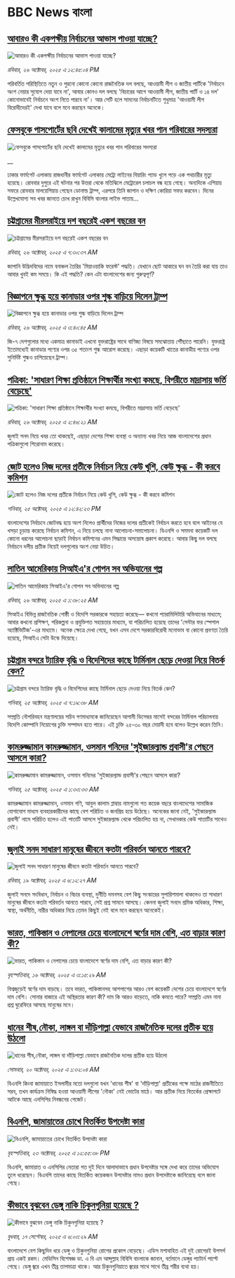 # BBC News বাংলা## [আবারও কী একপক্ষীয় নির্বাচনের আভাস পাওয়া যাচ্ছে?](https://www.bbc.com/bengali/articles/ce9dv97r525o?at_medium=RSS&at_campaign=rss?at_campaign=githubrss)![আবারও কী একপক্ষীয় নির্বাচনের আভাস পাওয়া যাচ্ছে?](https://ichef.bbci.co.uk/ace/ws/240/cpsprodpb/b1be/live/970ac220-b25e-11f0-ba75-093eca1ac29b.jpg)_রবিবার, ২৬ অক্টোবর, ২০২৫ এ ১২:৪৫:০৪ PM_পরিবর্তিত পরিস্থিতিতে নতুন ও পুরনো কোনো কোনো রাজনৈতিক দল বলছে, আওয়ামী লীগ ও জাতীয় পার্টিকে 'নির্বাচনে অংশ নেয়ার সুযোগ দেয়া যাবে না', আবার কোনও দল বলছে 'বিচারের আগে আওয়ামী লীগ, জাতীয় পার্টি ও ১৪ দল' কোনোভাবেই নির্বাচনে অংশ নিতে পারবে না'। আর সেটি হলে সামনের নির্বাচনটিতে শুধুমাত্র 'আওয়ামী লীগ বিরোধীদেরই' দেখা যাবে বলে মনে করছেন অনেকে।## [ফেসবুকে পাসপোর্টের ছবি দেখেই কালামের মৃত্যুর খবর পান পরিবারের সদস্যরা](https://www.bbc.co.uk/bengali/live/cgmxj39d7y8t?at_medium=RSS&at_campaign=rss?at_campaign=githubrss)![ফেসবুকে পাসপোর্টের ছবি দেখেই কালামের মৃত্যুর খবর পান পরিবারের সদস্যরা](https://ichef.bbci.co.uk/ace/standard/240/cpsprodpb/00aa/live/d8d18ef0-b277-11f0-b2a1-6f537f66f9aa.jpg)__ঢাকার ফার্মগেট এলাকায় রাজধানীর ফার্মগেট এলাকায় মেট্রো লাইনের বিয়ারিং প্যাড খুলে পড়ে এক পথচারীর মৃত্যু হয়েছে। রোববার দুপুরে এই ঘটনার পর উত্তরা থেকে মতিঝিলে মেট্রোরেল চলাচল বন্ধ হয়ে গেছে। অন্যদিকে এশিয়ায় সফরে রোববার মালয়েশিয়ায় গেছেন ডোনাল্ড ট্রাম্প, এরপরে তিনি জাপান ও দক্ষিণ কোরিয়া সফর করবেন। দিনের উল্লেখযোগ্য সব খবর জানতে চোখ রাখুন বিবিসি বাংলার লাইভ পাতায়...## [চট্টগ্রামের মীরসরাইয়ে দশ বছরেই একশ বছরের বন](https://www.bbc.com/bengali/articles/c5yl2kx030yo?at_medium=RSS&at_campaign=rss?at_campaign=githubrss)![চট্টগ্রামের মীরসরাইয়ে দশ বছরেই একশ বছরের বন](https://ichef.bbci.co.uk/ace/ws/240/cpsprodpb/f8fe/live/d67071b0-b1ac-11f0-9cab-2d0a3e089522.jpg)_রবিবার, ২৬ অক্টোবর, ২০২৫ এ ৭:৩০:৩৭ AM_জাপানি উদ্ভিদবিদের নামে বনাঞ্চল তৈরির 'মিয়াওয়াকি ফরেস্ট' পদ্ধতি। যেখানে ছোট আকারে ঘন বন তৈরি করা যায় তাও আবার খুবই কম সময়ে। কি এই পদ্ধতি? কেন এটা বাংলাদেশের জন্য গুরুত্বপূর্ণ?## [বিজ্ঞাপনে ক্ষুব্ধ হয়ে কানাডার ওপর শুল্ক বাড়িয়ে দিলেন ট্রাম্প](https://www.bbc.com/bengali/articles/cz0xd53275ro?at_medium=RSS&at_campaign=rss?at_campaign=githubrss)![বিজ্ঞাপনে ক্ষুব্ধ হয়ে কানাডার ওপর শুল্ক বাড়িয়ে দিলেন ট্রাম্প](https://ichef.bbci.co.uk/ace/ws/240/cpsprodpb/3bb0/live/f1d01d80-b219-11f0-ba75-093eca1ac29b.jpg)_রবিবার, ২৬ অক্টোবর, ২০২৫ এ ৩:৪০:৪৫ AM_জি-৭ দেশগুলোর মধ্যে একমাত্র কানাডাই এখনো যুক্তরাষ্ট্রের সাথে বাণিজ্য বিষয়ে সমঝোতায় পৌঁছাতে পারেনি। যুক্তরাষ্ট্র ইতোমধ্যেই কানাডার পণ্যের ওপর ৩৫ শতাংশ শুল্ক আরোপ করেছে। এছাড়া কয়েকটি খাতের কানাডীয় পণ্যের ওপর সুনির্দিষ্ট শুল্কও চাপিয়েছেন ট্রাম্প।## [পত্রিকা: 'সাধারণ শিক্ষা প্রতিষ্ঠানে শিক্ষার্থীর সংখ্যা কমছে, বিপরীতে মাদ্রাসায় ভর্তি বেড়েছে'](https://www.bbc.com/bengali/articles/c709nyxpzz5o?at_medium=RSS&at_campaign=rss?at_campaign=githubrss)![পত্রিকা: 'সাধারণ শিক্ষা প্রতিষ্ঠানে শিক্ষার্থীর সংখ্যা কমছে, বিপরীতে মাদ্রাসায় ভর্তি বেড়েছে'](https://ichef.bbci.co.uk/ace/ws/240/cpsprodpb/7c45/live/db901550-b20c-11f0-aa13-0b0479f6f42a.jpg)_রবিবার, ২৬ অক্টোবর, ২০২৫ এ ২:৪৬:২১ AM_জুলাই সনদ নিয়ে খবর তো থাকছেই, এছাড়া দেশের শিক্ষা ব্যবস্থা ও অন্যান্য খবর নিয়ে আজ বাংলাদেশের প্রধান পত্রিকাগুলো শিরোনাম করেছে।## [জোট হলেও নিজ দলের প্রতীকে নির্বাচন নিয়ে কেউ খুশি, কেউ ক্ষুব্ধ - কী করবে কমিশন ](https://www.bbc.com/bengali/articles/c8dr1e74nddo?at_medium=RSS&at_campaign=rss?at_campaign=githubrss)![জোট হলেও নিজ দলের প্রতীকে নির্বাচন নিয়ে কেউ খুশি, কেউ ক্ষুব্ধ - কী করবে কমিশন ](https://ichef.bbci.co.uk/ace/ws/240/cpsprodpb/c196/live/1e73d0d0-b197-11f0-ba75-093eca1ac29b.jpg)_শনিবার, ২৫ অক্টোবর, ২০২৫ এ ১২:৪২:২৩ PM_বাংলাদেশের নির্বাচনে জোটবদ্ধ হয়ে অংশ নিলেও প্রার্থীদের নিজের দলের প্রতীকেই নির্বাচন করতে হবে বলে আইনের যে খসড়া চূড়ান্ত করেছে নির্বাচন কমিশন, এ নিয়ে চলছে নানা আলোচনা-সমালোচনা।  বিএনপি ও সমমনা কয়েকটি দল কোনো ধরনের আলোচনা ছাড়াই নির্বাচন কমিশনের এমন সিদ্ধান্তে অসন্তোষ প্রকাশ করেছে। আবার কিছু দল বলছে নির্বাচনে দলীয় প্রতীক নিয়েই দলগুলোর অংশ নেয়া উচিত।## [লাতিন আমেরিকায় সিআইএ'র গোপন সব অভিযানের গল্প](https://www.bbc.com/bengali/articles/c7v877ygrnzo?at_medium=RSS&at_campaign=rss?at_campaign=githubrss)![লাতিন আমেরিকায় সিআইএ'র গোপন সব অভিযানের গল্প](https://ichef.bbci.co.uk/ace/ws/240/cpsprodpb/54ee/live/ad8ff840-b17c-11f0-aa13-0b0479f6f42a.jpg)_রবিবার, ২৬ অক্টোবর, ২০২৫ এ ১:৩৮:২৫ AM_সিআইএ বিভিন্ন রাজনৈতিক গোষ্ঠী ও বিদেশি সরকারকে সহায়তা করেছে— কখনো প্যারামিলিটারি অভিযানের মাধ্যমে; আবার কখনো প্রশিক্ষণ, পরিকল্পনা ও প্রযুক্তিগত সহায়তার মাধ্যমে, যা পরিচালিত হয়েছে তাদের 'সেন্টার ফর স্পেশাল অ্যাক্টিভিটিজ'-এর মাধ্যমে। অনেক ক্ষেত্রে দেখা গেছে, যখন এসব দেশে সরকারবিরোধী মনোভাব বা কোনো প্রবণতা তৈরি হয়েছে, সিআইএ সেটা উস্কে দিয়েছে।## [চট্টগ্রাম বন্দরে ট্যারিফ বৃদ্ধি ও বিদেশিদের কাছে টার্মিনাল ছেড়ে দেওয়া নিয়ে বিতর্ক কেন?](https://www.bbc.com/bengali/articles/ckgk23233q8o?at_medium=RSS&at_campaign=rss?at_campaign=githubrss)![চট্টগ্রাম বন্দরে ট্যারিফ বৃদ্ধি ও বিদেশিদের কাছে টার্মিনাল ছেড়ে দেওয়া নিয়ে বিতর্ক কেন?](https://ichef.bbci.co.uk/ace/ws/240/cpsprodpb/5ca0/live/f251b660-b165-11f0-aa13-0b0479f6f42a.jpg)_শনিবার, ২৫ অক্টোবর, ২০২৫ এ ৭:১৯:৩৮ AM_সম্প্রতি নৌপরিবহন মন্ত্রণালয়ের সচিব গণমাধ্যমকে জানিয়েছেন আগামী ডিসেম্বর মাসেই বন্দরের টার্মিনাল পরিচালনায় বিদেশি কোম্পানি নিয়োগের চুক্তি সম্পাদন হতে পারে। এই চুক্তি ২৫-৩০ বছর মেয়াদী হবে বলেও উল্লেখ করেন তিনি।## [কামরুজ্জামান কামরুজ্জামান, ওসমান গনিদের 'সুইজারল্যান্ড প্রবাসী'র পেছনে আসলে কারা?](https://www.bbc.com/bengali/articles/crmxj19wvwno?at_medium=RSS&at_campaign=rss?at_campaign=githubrss)![কামরুজ্জামান কামরুজ্জামান, ওসমান গনিদের 'সুইজারল্যান্ড প্রবাসী'র পেছনে আসলে কারা?](https://ichef.bbci.co.uk/ace/ws/240/cpsprodpb/9267/live/98131630-af44-11f0-aa13-0b0479f6f42a.jpg)_শনিবার, ২৫ অক্টোবর, ২০২৫ এ ১:৩৩:৩৩ AM_কামরুজ্জামান কামরুজ্জামান, ওসমান গণি, আবুল কালাম প্লাম্বার নামগুলো গত কয়েক বছরে বাংলাদেশের সামাজিক যোগাযোগ মাধ্যম ব্যবহারকারীদের কাছে বেশ পরিচিত ও জনপ্রিয় হয়ে উঠেছে। অনেকের জানা নেই, 'সুইজারল্যান্ড প্রবাসী' নামে পরিচিত হলেও এই পাতাটি আসলে সুইজারল্যান্ড থেকে পরিচালিত হয় না, সেখানকার কেউ পাতাটির সাথেও নেই।## [জুলাই সনদ সাধারণ মানুষের জীবনে কতটা পরিবর্তন আনতে পারবে?](https://www.bbc.com/bengali/articles/c751w4k6q12o?at_medium=RSS&at_campaign=rss?at_campaign=githubrss)![জুলাই সনদ সাধারণ মানুষের জীবনে কতটা পরিবর্তন আনতে পারবে?](https://ichef.bbci.co.uk/ace/ws/240/cpsprodpb/fe81/live/806715a0-ac3c-11f0-aa13-0b0479f6f42a.jpg)_রবিবার, ১৯ অক্টোবর, ২০২৫ এ ৬:১২:২৭ AM_জুলাই সনদে সংবিধান, নির্বাচন ও বিচার ব্যবস্থা, দুর্নীতি দমনসহ বেশ কিছু সংস্কারের সুপারিশমালা থাকলেও তা সাধারণ মানুষের জীবনে কতটা পরিবর্তন আনতে পারবে, সেই প্রশ্ন সামনে আসছে। কেননা জুলাই সনদে শ্রমিক অধিকার, শিক্ষা, স্বাস্থ্য, অর্থনীতি, নারীর অধিকার নিয়ে তেমন কিছুই নেই বলে মনে করছেন অনেকেই।## [ভারত, পাকিস্তান ও নেপালের চেয়ে বাংলাদেশে স্বর্ণের দাম বেশি, এত বাড়ার কারণ কী?](https://www.bbc.com/bengali/articles/c231kzd1xk3o?at_medium=RSS&at_campaign=rss?at_campaign=githubrss)![ভারত, পাকিস্তান ও নেপালের চেয়ে বাংলাদেশে স্বর্ণের দাম বেশি, এত বাড়ার কারণ কী?](https://ichef.bbci.co.uk/ace/ws/240/cpsprodpb/0255/live/eef19d40-a9d7-11f0-b142-c350b61cfbce.jpg)_বৃহস্পতিবার, ১৬ অক্টোবর, ২০২৫ এ ৩:১৫:২৯ AM_বিশ্বজুড়েই স্বর্ণের দাম বাড়ছে। তবে ভারত, পাকিস্তানসহ আশপাশের আরও বেশ কয়েকটি দেশের চেয়ে বাংলাদেশে স্বর্ণের দাম বেশি। সোনার বাজারে এই অস্থিরতার কারণ কী? দাম কি আরও বাড়েতে, নাকি কমতে পারে? সম্প্রতি এমন নানা প্রশ্ন ঘুরেফিরে আসছে মানুষের মনে।## [ধানের শীষ,নৌকা, লাঙ্গল বা দাঁড়িপাল্লা যেভাবে রাজনৈতিক দলের প্রতীক হয়ে উঠলো](https://www.bbc.com/bengali/articles/czdr1gn0redo?at_medium=RSS&at_campaign=rss?at_campaign=githubrss)![ধানের শীষ,নৌকা, লাঙ্গল বা দাঁড়িপাল্লা যেভাবে রাজনৈতিক দলের প্রতীক হয়ে উঠলো](https://ichef.bbci.co.uk/ace/ws/240/cpsprodpb/b002/live/90668e20-a9aa-11f0-928c-71dbb8619e94.jpg)_সোমবার, ২০ অক্টোবর, ২০২৫ এ ১:৩২:০৪ AM_বিএনপি কিংবা জামায়াতে ইসলামীর মতো দলগুলো যখন 'ধানের শীষ' বা 'দাঁড়িপাল্লা' প্রতীকের  পক্ষে মাঠের রাজনীতিতে সরব, তখন কার্যক্রম নিষিদ্ধ হওয়া আওয়ামী লীগের 'নৌকা' নেই ভোটের মাঠে। আর প্রতীক নিয়ে বিতর্কের প্রেক্ষাপটে আটকে আছে এনসিপির নিবন্ধনের গেজেট।## [বিএনপি, জামায়াতের চোখে বিতর্কিত উপদেষ্টা কারা](https://www.bbc.com/bengali/articles/c2emwre0rgwo?at_medium=RSS&at_campaign=rss?at_campaign=githubrss)![বিএনপি, জামায়াতের চোখে বিতর্কিত উপদেষ্টা কারা](https://ichef.bbci.co.uk/ace/ws/240/cpsprodpb/028c/live/7f2b96d0-b00a-11f0-b2a1-6f537f66f9aa.jpg)_বৃহস্পতিবার, ২৩ অক্টোবর, ২০২৫ এ ১২:৫৫:৩৮ PM_বিএনপি, জামায়াত ও এনসিপির নেতারা গত দুই দিনে আলাদাভাবে প্রধান উপদেষ্টার সঙ্গে দেখা করে তাদের অভিযোগ তুলে ধরেছেন। বিএনপি তাদের কাছে বিতর্কিত কয়েকজন উপদেষ্টার নামও প্রধান উপদেষ্টাকে জানিয়েছে বলে জানা গেছে।## [কীভাবে বুঝবেন ডেঙ্গু নাকি চিকুনগুনিয়া হয়েছে ?](https://www.bbc.com/bengali/articles/cwynvwgxv77o?at_medium=RSS&at_campaign=rss?at_campaign=githubrss)![কীভাবে বুঝবেন ডেঙ্গু নাকি চিকুনগুনিয়া হয়েছে ?](https://ichef.bbci.co.uk/ace/ws/240/cpsprodpb/1351/live/7e4cce80-938d-11f0-9cf6-cbf3e73ce2b9.jpg)_বুধবার, ১৭ সেপ্টেম্বর, ২০২৫ এ ৬:০৩:২৯ AM_বাংলাদেশে বেশ কিছুদিন ধরে ডেঙ্গু ও চিকুনগুনিয়া রোগের প্রকোপ বেড়েছে। এডিস মশাবাহিত এই দুই রোগেরই উপসর্গ প্রায় একই রকম। মেডিসিন বিশেষজ্ঞ ডা. এ বি এম আব্দুল্লাহ বিবিসি বাংলাকে জানান, বর্তমানে ডেঙ্গুর প্যাটার্ন পাল্টে গেছে। ডেঙ্গু জ্বরে এখন তীব্র তাপমাত্রা থাকে। আর চিকুনগুনিয়াতে জ্বরের সাথে সাথে তীব্র শরীর ব্যথা হয়।